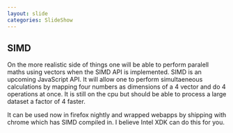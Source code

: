 ```yaml
---
layout: slide
categories: SlideShow
---
```


<div class="panel slide-content">
<div class="panel-body flex" style="align-items: center;">

</div>
</div>
<div class="panel notes">
<div class="panel-body marked">

## SIMD

On the more realistic side of things one will be able to perform paralell maths using vectors when the SIMD API is implemented.
SIMD is an upcoming JavaScript API. It will allow one to perform simultaeneous calculations by mapping four numbers as dimensions of a 4 vector and do 4 operations at once. It is still on the cpu but should be able to process a large dataset a factor of 4 faster.

It can be used now in firefox nightly and wrapped webapps by shipping with chrome which has SIMD compiled in. I believe Intel XDK can do this for you.

</div>
</div>
